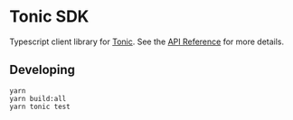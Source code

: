 # Tonic SDK 

Typescript client library for [Tonic](https://tonic.foundation). See the [API Reference](https://docs.tonic.foundation/developers/api-reference) for more details.

## Developing

```
yarn
yarn build:all
yarn tonic test
```

